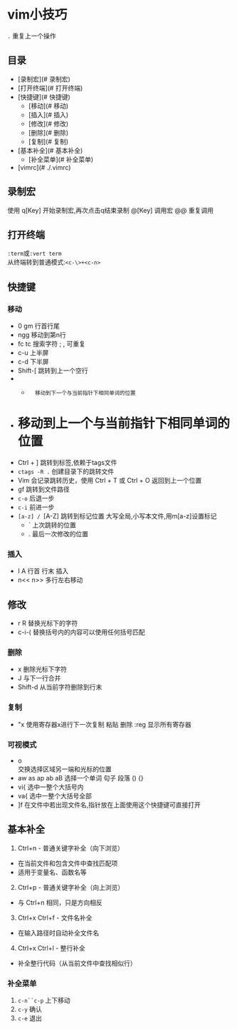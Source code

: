 # vim小技巧
`.`   重复上一个操作

## 目录
- [录制宏](# 录制宏)
- [打开终端](# 打开终端)
- [快捷键](# 快捷键)
  - [移动](# 移动)
  - [插入](# 插入)
  - [修改](# 修改)
  - [删除](# 删除)
  - [复制](# 复制)
- [基本补全](# 基本补全)
  - [补全菜单](# 补全菜单)
- [vimrc](# ./.vimrc)

## 录制宏
使用 q[Key] 开始录制宏,再次点击q结束录制
@[Key]	调用宏
@@		重复调用

##	打开终端
`:term`或`:vert term`  
从终端转到普通模式:`<c-\>+<c-n>`

##	快捷键
###	移动
+ 0	gm  行首行尾
+ ngg     移动到第n行
+ fc tc	搜索字符	; , 可重复
+ c-u     上半屏
+ c-d     下半屏
+ Shift-[ 跳转到上一个空行
+ *       移动到下一个与当前指针下相同单词的位置
+ #       移动到上一个与当前指针下相同单词的位置
+ Ctrl + ]  跳转到标签,依赖于tags文件
+ `ctags -R .` 创建目录下的跳转文件
+ Vim 会记录跳转历史，使用 Ctrl + T 或 Ctrl + O 返回到上一个位置
+ gf  跳转到文件路径
+ `c-o`  后退一步
+ `c-i`  前进一步
+ `[a-z] / `[A-Z]   跳转到标记位置 大写全局,小写本文件,用m[a-z]设置标记
  + ` 上次跳转的位置
  + . 最后一次修改的位置

###	插入
+ I A  行首 行末 插入
+ n<<  n>>  多行左右移动

## 修改
+ r	R   替换光标下的字符
+ c-i-( 替换括号内的内容可以使用任何括号匹配

###	删除
+	x	删除光标下字符
+	J   与下一行合并
+ Shift-d  从当前字符删除到行末

###	复制
+	"x  使用寄存器x进行下一次复制 粘贴 删除
	:reg	显示所有寄存器

###	可视模式
+	o	
	交换选择区域另一端和光标的位置
+	aw	as	ap	ab	aB
	选择一个单词 句子 段落 () {}
+	vi{
	选中一整个大括号内
+	va{
	选中一整个大括号全部
+  ]f
	在文件中若出现文件名,指针放在上面使用这个快捷键可直接打开

## 基本补全
1. Ctrl+n - 普通关键字补全（向下浏览）
  - 在当前文件和包含文件中查找匹配项
  - 适用于变量名、函数名等
2. Ctrl+p - 普通关键字补全（向上浏览）
  - 与 Ctrl+n 相同，只是方向相反
3. Ctrl+x Ctrl+f - 文件名补全
  - 在输入路径时自动补全文件名
4. Ctrl+x Ctrl+l - 整行补全
  - 补全整行代码（从当前文件中查找相似行）

### 补全菜单
1. `c-n``c-p`  上下移动
2. `c-y`  确认
3. `c-e`  退出
